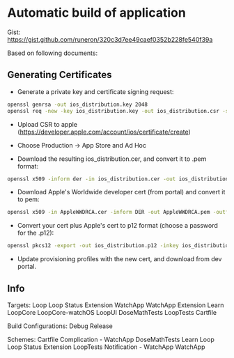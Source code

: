 # Automatic build of application
Gist: https://gist.github.com/runeron/320c3d7ee49caef0352b228fe540f39a

Based on following documents:

## Generating Certificates

* Generate a private key and certificate signing request:
```bash
openssl genrsa -out ios_distribution.key 2048
openssl req -new -key ios_distribution.key -out ios_distribution.csr -subj '/emailAddress=me@example.com, CN=Example, C=US'
```

* Upload CSR to apple (https://developer.apple.com/account/ios/certificate/create)

* Choose Production -> App Store and Ad Hoc

* Download the resulting ios_distribution.cer, and convert it to .pem format:
```bash
openssl x509 -inform der -in ios_distribution.cer -out ios_distribution.
```

* Download Apple's Worldwide developer cert (from portal) and convert it to pem:
```bash
openssl x509 -in AppleWWDRCA.cer -inform DER -out AppleWWDRCA.pem -outform PEM
```

* Convert your cert plus Apple's cert to p12 format (choose a password for the .p12):
```bash
openssl pkcs12 -export -out ios_distribution.p12 -inkey ios_distribution.key -in ios_distribution.pem -certfile AppleWWDRCA.pem
```

* Update provisioning profiles with the new cert, and download from dev portal.

## Info

Targets:
    Loop
    Loop Status Extension
    WatchApp
    WatchApp Extension
    Learn
    LoopCore
    LoopCore-watchOS
    LoopUI
    DoseMathTests
    LoopTests
    Cartfile

Build Configurations:
    Debug
    Release

Schemes:
    Cartfile
    Complication - WatchApp
    DoseMathTests
    Learn
    Loop
    Loop Status Extension
    LoopTests
    Notification - WatchApp
    WatchApp

